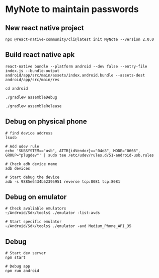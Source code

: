 # MyNote to maintain passwords

## New react native project

```
npx @react-native-community/cli@latest init MyNote --version 2.0.0
```

## Build react native apk

```
react-native bundle --platform android --dev false --entry-file index.js --bundle-output android/app/src/main/assets/index.android.bundle --assets-dest android/app/src/main/res

cd android

./gradlew assembleDebug

./gradlew assembleRelease
```

## Debug on physical phone

```
# find device address
lsusb

# Add udev rule
echo 'SUBSYSTEM=="usb", ATTR{idVendor}=="04e8", MODE="0666", GROUP="plugdev"' | sudo tee /etc/udev/rules.d/51-android-usb.rules

# Check adb device name
adb devices

# Start debug the device
adb -s 9885e6434b52395951 reverse tcp:8081 tcp:8081
```

## Debug on emulator

```
# Check avaliable emulators
~/Android/Sdk/tools$ ./emulator -list-avds

# Start specific emulator
~/Android/Sdk/tools$ ./emulator -avd Medium_Phone_API_35
```

## Debug

```
# Start dev server
npm start

# Debug app
npm run android
```
